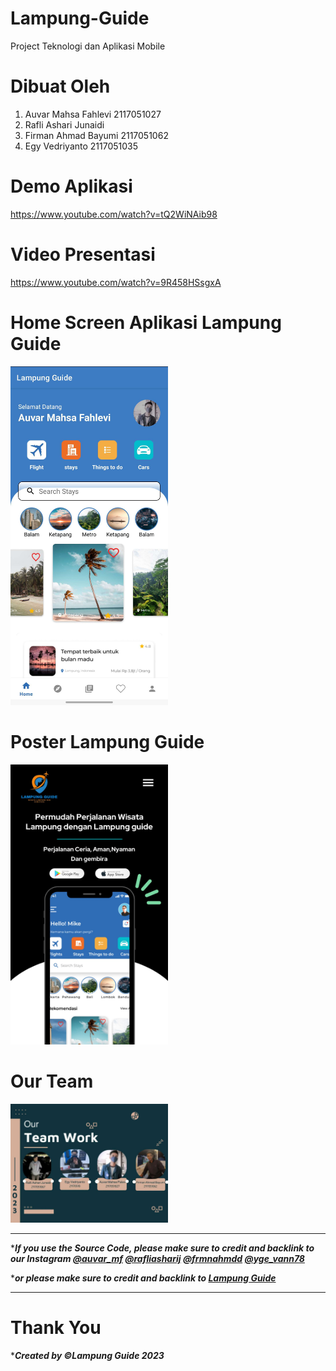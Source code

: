 # Lampung-Guide
Project Teknologi dan Aplikasi Mobile

# Dibuat Oleh
1. Auvar Mahsa Fahlevi  2117051027
2. Rafli Ashari Junaidi
3. Firman Ahmad Bayumi 2117051062
4. Egy Vedriyanto 2117051035

# Demo Aplikasi
https://www.youtube.com/watch?v=tQ2WiNAib98

# Video Presentasi
https://www.youtube.com/watch?v=9R458HSsgxA

# Home Screen Aplikasi Lampung Guide
<img src="https://github.com/Auvarmf/Lampung-Guide/blob/main/LampungGuide/homescreenlg.jpg" style="max-width:50%;">

# Poster Lampung Guide
<img src="https://github.com/Auvarmf/Lampung-Guide/blob/main/LampungGuide/poster%20lampung%20guide%20fix.jpg" style="max-width:50%;">

# Our Team
<img src="https://github.com/Auvarmf/Lampung-Guide/blob/main/LampungGuide/lgteam.jpg" style="max-width:50%;"><hr>

****If you use the Source Code, please make sure to credit and backlink to our Instagram <a href="https://www.instagram.com/auvar_mf/" target="_blank">@auvar_mf</a> <a href="https://www.instagram.com/rafliasharij/" target="_blank">@rafliasharij</a> <a href="https://www.instagram.com/frmnahmdd/" target="_blank">@frmnahmdd</a> <a href="https://www.instagram.com/yge_vann78/" target="_blank">@yge_vann78</a>***

****or please make sure to credit and backlink to <a href="https://github.com/Auvarmf/Lampung-Guide" target="_blank">Lampung Guide</a>***<hr>

# Thank You

****Created by &#169;Lampung Guide 2023***

